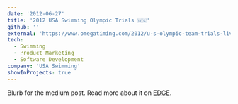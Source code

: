 ```yaml
---
date: '2012-06-27'
title: '2012 USA Swimming Olympic Trials 🇺🇸'
github: ''
external: 'https://www.omegatiming.com/2012/u-s-olympic-team-trials-live-results'
tech:
  - Swimming
  - Product Marketing
  - Software Development
company: 'USA Swimming'
showInProjects: true
---
```


Blurb for the medium post. Read more about it on [EDGE](http://www.phlexswim.com/products/edge).
